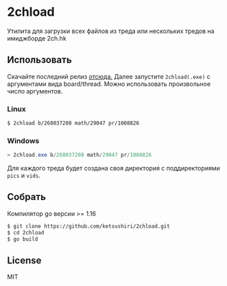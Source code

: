 # 2chload
Утилита для загрузки всех файлов из треда или нескольких тредов на имиджборде 2ch.hk 

## Использовать
Скачайте последний релиз [отсюда.](https://github.com/kvrumi/2chload/releases) Далее запустите `2chload(.exe)` с аргументами вида board/thread. Можно использовать произвольное число аргументов.

### Linux
```bash
$ 2chload b/268037208 math/29047 pr/1008826
```
### Windows
```powershell
> 2chload.exe b/268037208 math/29047 pr/1008826
```
Для каждого треда будет создана своя директория с поддиректориями `pics` и `vids`.

## Собрать
Компилятор go версии >= 1.16
```bash
$ git clone https://github.com/ketsushiri/2chload.git
$ cd 2chload
$ go build
```
## License
MIT
